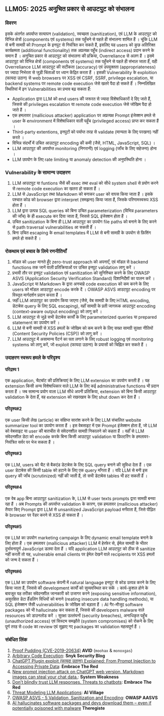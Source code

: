 ## LLM05: 2025 अनुचित प्रकार से आउटपुट को संभालना

### विवरण

इसके अंतर्गत अपर्याप्त सत्यापन (validation), स्वच्छता (sanitization), एवं LLM के आउटपुट को विभिन्न क्षेत्रों (components एवं systems) तक पहुँचने से पहले ही संभालना शामिल हैं । चूंकि LLM से बनी सामग्री को Prompt के इनपुट से नियंत्रित कर सकते हैं, इसलिए यह users को कुछ अतिरिक्त कार्यक्षमता (additional functionality) तक अप्रत्यक्ष पहूँच (indirect access) प्रदान करने के समान हैं ।
अनुचित प्रकार से आउटपुट को संभालना की प्रक्रिया, Overreliance से अलग हैं । इसमे आउटपुट को विभिन्न क्षेत्रों (components एवं systems) तक पहुँचने से पहले ही संभाल जाता हैंं, वही Overreliance LLM आउटपुट की सटीकता (accuracy) एवं उपयुक्तता (appropriateness) पर ज्यादा निर्भरता से जुड़ी चिंताओं पर ध्यान केंद्रित करता हैं ।
इसकी Vulnerability के exploition (फायदा उठान) से web browsers पर XSS एवं CSRF, SSRF, privilege escalation, या backend systems पर remote code execution जेसे खतरे पैदा 
हो सकते हैंं ।
निम्नलिखित स्थितियां में इन Vulnerabilities का प्रभाव बढ़ सकता हैंं:
- Application द्वारा LLM को end users की जरूरत से ज्यादा विशेषाधिकारों दे दिए जाते हैं, जिससे की privileges escalation या remote code execution जेसे जोखिम पैदा हो जाते हैं ।
- एक हमलावर (mallicious attacker) application पर अप्रत्यक्ष Prompt इंजेक्शन हमले से user के environment में विशेषाधिकार वाली पहूँच (privileged access) प्राप्त कर सकता हैं ।
- Third-party extentions, इनपुटों को पर्याप्त तरह से validate (मान्यता के लिए परखना) नहीं करते ।
- विभिन्न संदर्भों में उचित आउटपुट encoding की कमी (जैसे, HTML, JavaScript, SQL) ।
- LLM आउटपुट की अपर्याप्त monitoring (निगरानी) एवं logging (जाँच के लिए सहेजना) होना ।
- LLM उपयोग के लिए rate limiting या anomaly detection की अनुपस्थिति होना ।

### Vulnerability के सामान्य उदाहरण

1. LLM आउटपुट या funtions जैसें की exec तथा eval को सीधे system shell से प्रयोग करने से remote code execution का खतरा हो सकता हैं ।
2. LLM से JavaScript तथा Markdown को बनाकर user को वापस किया जाता हैं । इसके पश्चात कोड को browser द्वारा interpret (समझना) किया जाता हैं, जिसके परिणामस्वरूप XSS होता हैं ।
3. LLM द्वारा उत्पन्न SQL queries को बिना उचित parameterization (विभिन्न parameters की जाँच) के ही execute कर दिया जाता हैं, जिससे SQL इंजेक्शन होता हैं ।
4. उचित sanitization के बिना ही LLM आउटपुट का उपयोग file paths को बनाने के लिए करने से path traversal vulnerabilities आ सकती हैंं ।
5. बिना उचित escaping के email templates में LLM से बनी सामग्री के उपयोग से फ़िशिंग हमले हो सकते हैं ।

### रोकथाम एवं बचाव के लिये रणनीतियाँ

1. मॉडल को user मानते हुँए zero-trust approach को अपनाएँ, एवं मॉडल से backend functions तक जानें वाली प्रतिक्रियाओं पर उचित इनपुट validation लागू करें ।
2. प्रभावी तौर पर इनपुट validation एवं sanitization को सुनिश्चित करने के लिए OWASP ASVS (Application Security Verification Standard) दिशानिर्देशों का पालन करें ।
3. JavaScript या Markdown के द्वारा अनचाहे code execution को कम करने के लिए users को मॉडल आउटपुट encode करके देें । OWASP ASVS आउटपुट encoding पर विस्तृत मार्गदर्शन प्रदान करता हैं ।
4. जहाँं LLM आउटपुट का उपयोग किया जाएगा (जैसे, वेब सामग्री के लिए HTML encoding, डेटाबेस query के लिए SQL escaping), वहाँं सामग्री के प्रती जागरूक आउटपुट encoding (context-aware output encoding) को लागू करें ।
5. LLM आउटपुट से जुड़े सभी डेटाबेस कार्यों के लिए parameterized queries या prepared statement का उपयोग करें ।
6. LLM से बनी सामग्री से XSS हमलों के जोखिम को कम करने के लिए सख्त सामग्री सुरक्षा नीतियों (Content Security Policies (CSP)) को लागू करें ।
7. LLM आउटपुट में असामान्य पैटर्न का पता लगाने के लिए robust logging एवं monitoring systems को लागू करें, जो exploit (फायदा उठाना) के प्रयासों को चिह्नित कर सकते हैं ।

### उदाहरण स्वरूप हमले के परिदृश्य

#### परिद्रश्य 1
  एक application, चैटबॉट की प्रतिक्रियाएं के लिए LLM extension का उपयोग करती हैं । यह extension किसी अन्य विशेषाधिकार वाले LLM के लिए कई administrative functions भी प्रदान करता हैं । जब सामान्य प्रयोग वाला LLM सीधे अपनी प्रतिक्रिया, extension को बिना किसी आउटपुट validation के देता हैंं, वह extension को रखरखाव के लिए shut down कर देता हैं ।
#### परिदृश्य#2
  एक user किसी लेख (article) का संक्षिप्त सारांश करने के लिए LLM संचालित website summarizer tool का उपयोग करता हैं । इस वेबसाइट में एक Prompt इंजेक्शन होता हैं, जो LLM को वेबसाइट या user की बातचीत से संवेदनशील सामग्री निकालने को कहता हैं । वहाँं से LLM संवेदनशील डेटा को encode करके बिना किसी आउटपुट validation या फ़िल्टरिंग के हमलावर-नियंत्रित सर्वर पर भेज सकता हैं ।
#### परिदृश्य#3
  एक LLM, users को चैट से बैकएंड डेटाबेस के लिए SQL query बनाने की सुविधा देता हैं । एक user डेटाबेस की किसी table को हटाने के लिए एक query माँगता हैं । यदि LLM से बनी इस query की जाँच (scrutinized) नहीं की जाती हैं, तो सभी डेटाबेस tables भी हट सकती हैंं ।
#### परिदृश्य#4
  एक वेब app बिना आउटपुट sanitization के, LLM से user texts prompts द्वारा सामग्री बनवा रहा हैं । अब Prompts की अपर्याप्त validation के कारण, एक हमलावर (mallicious attacker) तैयार किए Prompt द्वारा LLM से unsanitized JavaScript payload मगँवाता हैं, जिसे पीढ़ित के browser पर रेंडर करने से XSS हो सकता हैं ।
#### परिदृश्य#5
  एक LLM का उपयोग marketing campaign के लिए dynamic email template बनाने के लिए होता हैं । एक हमलावर (mallicious attacker) LLM में हेरफेर से, ईमेल सामग्री के भीतर दुर्भावनापूर्ण JavaScript डलवा देता हैं । यदि application LLM आउटपुट को ठीक से sanitize नहीं करती तो यह, vulnerable email clients पर ईमेल देखनें वाले  recipients पर XSS हमलों को जन्म दे सकता हैं ।
#### परिदृश्य#6
  एक LLM का उपयोग software कंपनी में natural language इनपुट से कोड उत्पन्न करने के लिए किया जाता हैं, जिससे की development कार्यों को सुव्यवस्थित कर सकें । कार्य-कुशल होने के बावजूत यह तरीका संवेदनशील जानकारी को उजागर करने (exposing sensitive information), असुरक्षित डेटा हैंंडलिंग विधियों को बनाने (reating insecure data handling methods), या SQL इंजेक्शन जैसी vulnerabilities के जोखिम को बड़ाता हैं । AI गैर-मौजूद software packages को भी hallucinate कर सकता हैं, जिससे की developers malware वाले resources को डाउनलोड करें । सुरक्षा उल्लंघनों (security breaches), अनाधिकृत पहूँच (unauthorized access) एवं सिस्टम समझौते (system compromises) को रोकने के लिए पूर्ण तरह से code का review एवं सुझाए गए packages का validation महत्वपूर्ण हैं ।

### संबंधित लिंक

1. [Proof Pudding (CVE-2019-20634)](https://avidml.org/database/avid-2023-v009/) **AVID** (`moohax` & `monoxgas`)
2. [Arbitrary Code Execution](https://security.snyk.io/vuln/SNYK-PYTHON-LANGCHAIN-5411357): **Snyk Security Blog**
3. [ChatGPT Plugin exploit (फायदा उठाना) Explained: From Prompt Injection to Accessing Private Data](https://embracethered.com/blog/posts/2023/chatgpt-cross-plugin-request-forgery-and-prompt-injection./): **Embrace The Red**
4. [New prompt injection attack on ChatGPT web version. Markdown images can steal your chat data.](https://systemweakness.com/new-prompt-injection-attack-on-chatgpt-web-version-ef717492c5c2?gi=8daec85e2116): **System Weakness**
5. [Don’t blindly trust LLM responses. Threats to chatbots](https://embracethered.com/blog/posts/2023/ai-injections-threats-context-matters/): **Embrace The Red**
6. [Threat Modeling LLM Applications](https://aivillage.org/large%20language%20models/threat-modeling-llm/): **AI Village**
7. [OWASP ASVS - 5 Validation, Sanitization and Encoding](https://owasp-aasvs4.readthedocs.io/en/latest/V5.html#validation-sanitization-and-encoding): **OWASP AASVS**
8. [AI hallucinates software packages and devs download them – even if potentially poisoned with malware](https://www.theregister.com/2024/03/28/ai_bots_hallucinate_software_packages/) **Theregiste**